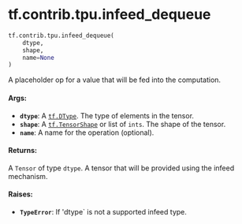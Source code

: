 <div itemscope itemtype="http://developers.google.com/ReferenceObject">
<meta itemprop="name" content="tf.contrib.tpu.infeed_dequeue" />
<meta itemprop="path" content="Stable" />
</div>

# tf.contrib.tpu.infeed_dequeue

``` python
tf.contrib.tpu.infeed_dequeue(
    dtype,
    shape,
    name=None
)
```

A placeholder op for a value that will be fed into the computation.

#### Args:

* <b>`dtype`</b>: A <a href="../../../tf/dtypes/DType.md"><code>tf.DType</code></a>. The type of elements in the tensor.
* <b>`shape`</b>: A <a href="../../../tf/TensorShape.md"><code>tf.TensorShape</code></a> or list of `ints`. The shape of the tensor.
* <b>`name`</b>: A name for the operation (optional).


#### Returns:

A `Tensor` of type `dtype`.
A tensor that will be provided using the infeed mechanism.


#### Raises:

* <b>`TypeError`</b>: If 'dtype` is not a supported infeed type.